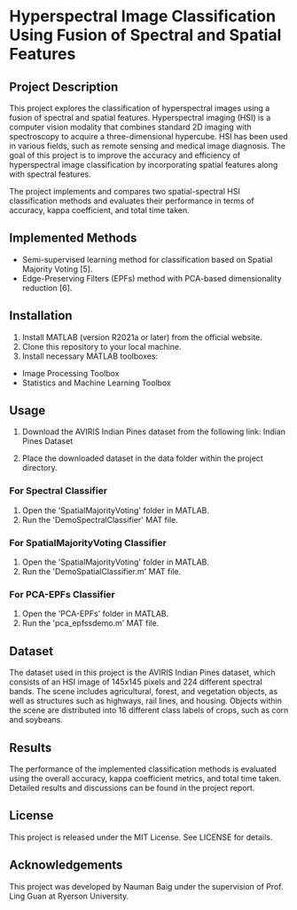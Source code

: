 # Hyperspectral Image Classification Using Fusion of Spectral and Spatial Features
## Project Description
This project explores the classification of hyperspectral images using a fusion of spectral and spatial features. Hyperspectral imaging (HSI) is a computer vision modality that combines standard 2D imaging with spectroscopy to acquire a three-dimensional hypercube. HSI has been used in various fields, such as remote sensing and medical image diagnosis. The goal of this project is to improve the accuracy and efficiency of hyperspectral image classification by incorporating spatial features along with spectral features.

The project implements and compares two spatial-spectral HSI classification methods and evaluates their performance in terms of accuracy, kappa coefficient, and total time taken.

## Implemented Methods
- Semi-supervised learning method for classification based on Spatial Majority Voting [5].
- Edge-Preserving Filters (EPFs) method with PCA-based dimensionality reduction [6].

## Installation
1. Install MATLAB (version R2021a or later) from the official website.
2. Clone this repository to your local machine.
3. Install necessary MATLAB toolboxes:
- Image Processing Toolbox
- Statistics and Machine Learning Toolbox

## Usage
1. Download the AVIRIS Indian Pines dataset from the following link: Indian Pines Dataset

2. Place the downloaded dataset in the data folder within the project directory.

### For Spectral Classifier
1. Open the 'SpatialMajorityVoting' folder in MATLAB.
2. Run the 'DemoSpectralClassifier' MAT file.

### For SpatialMajorityVoting Classifier
1. Open the 'SpatialMajorityVoting' folder in MATLAB.
2. Run the 'DemoSpatialClassifier.m' MAT file.

### For PCA-EPFs Classifier
1. Open the 'PCA-EPFs' folder in MATLAB.
2. Run the 'pca_epfssdemo.m' MAT file.



## Dataset
The dataset used in this project is the AVIRIS Indian Pines dataset, which consists of an HSI image of 145x145 pixels and 224 different spectral bands. The scene includes agricultural, forest, and vegetation objects, as well as structures such as highways, rail lines, and housing. Objects within the scene are distributed into 16 different class labels of crops, such as corn and soybeans.

## Results
The performance of the implemented classification methods is evaluated using the overall accuracy, kappa coefficient metrics, and total time taken. Detailed results and discussions can be found in the project report.

## License
This project is released under the MIT License. See LICENSE for details.

## Acknowledgements
This project was developed by Nauman Baig under the supervision of Prof. Ling Guan at Ryerson University.
